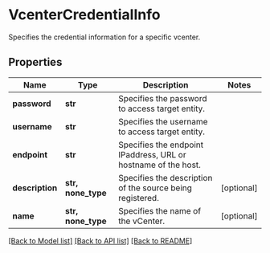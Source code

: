 # VcenterCredentialInfo

Specifies the credential information for a specific vcenter.

## Properties
Name | Type | Description | Notes
------------ | ------------- | ------------- | -------------
**password** | **str** | Specifies the password to access target entity. | 
**username** | **str** | Specifies the username to access target entity. | 
**endpoint** | **str** | Specifies the endpoint IPaddress, URL or hostname of the host. | 
**description** | **str, none_type** | Specifies the description of the source being registered. | [optional] 
**name** | **str, none_type** | Specifies the name of the vCenter. | [optional] 

[[Back to Model list]](../README.md#documentation-for-models) [[Back to API list]](../README.md#documentation-for-api-endpoints) [[Back to README]](../README.md)



